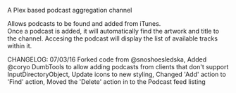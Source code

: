 
A Plex based podcast aggregation channel

Allows podcasts to be found and added from iTunes.  
Once a podcast is added, it will automatically find the artwork and title to the channel. 
Accesing the podcast will display the list of available tracks within it.

CHANGELOG: 
07/03/16    Forked code from @snoshoesledska, 
            Added @coryo DumbTools to allow adding podcasts from clients that don't support InputDirectoryObject, 
            Update icons to new styling, 
            Changed 'Add' action to 'Find' action, 
            Moved the 'Delete' action in to the Podcast feed listing
            
